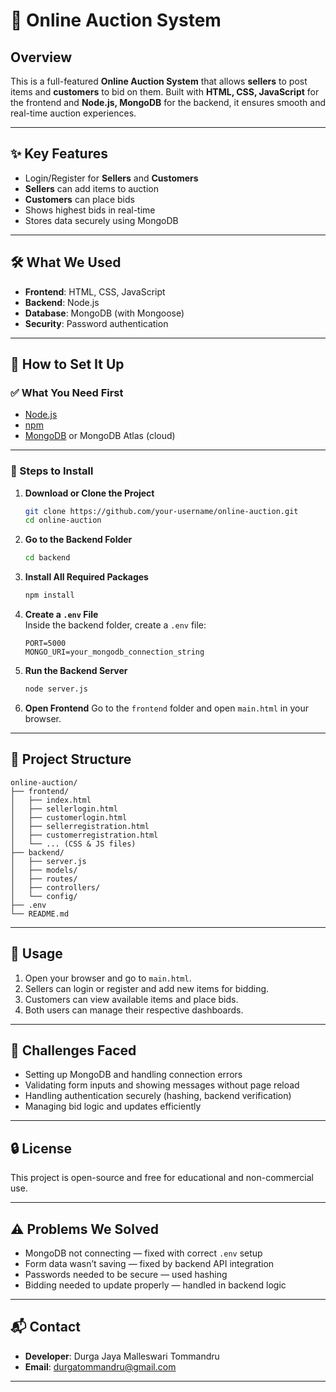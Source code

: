 
# 🛒 Online Auction System

## Overview
This is a full-featured **Online Auction System** that allows **sellers** to post items and **customers** to bid on them. Built with **HTML, CSS, JavaScript** for the frontend and **Node.js, MongoDB** for the backend, it ensures smooth and real-time auction experiences.

---

## ✨ Key Features
- Login/Register for **Sellers** and **Customers**
- **Sellers** can add items to auction
- **Customers** can place bids
- Shows highest bids in real-time
- Stores data securely using MongoDB

---

## 🛠️ What We Used
- **Frontend**: HTML, CSS, JavaScript  
- **Backend**: Node.js  
- **Database**: MongoDB (with Mongoose)  
- **Security**: Password authentication

---

## 🚀 How to Set It Up

### ✅ What You Need First
- [Node.js](https://nodejs.org/)
- [npm](https://www.npmjs.com/)
- [MongoDB](https://www.mongodb.com/) or MongoDB Atlas (cloud)

---

### 📂 Steps to Install

1. **Download or Clone the Project**
   ```bash
   git clone https://github.com/your-username/online-auction.git
   cd online-auction
   ```

2. **Go to the Backend Folder**
   ```bash
   cd backend
   ```

3. **Install All Required Packages**
   ```bash
   npm install
   ```

4. **Create a `.env` File**  
   Inside the backend folder, create a `.env` file:
   ```env
   PORT=5000
   MONGO_URI=your_mongodb_connection_string
   ```

5. **Run the Backend Server**
   ```bash
   node server.js
   ```

6. **Open Frontend**
   Go to the `frontend` folder and open `main.html` in your browser.

---

## 📁 Project Structure
```
online-auction/
├── frontend/
│   ├── index.html
│   ├── sellerlogin.html
│   ├── customerlogin.html
│   ├── sellerregistration.html
│   ├── customerregistration.html
│   └── ... (CSS & JS files)
├── backend/
│   ├── server.js
│   ├── models/
│   ├── routes/
│   ├── controllers/
│   └── config/
├── .env
└── README.md
```

---

## 🧪 Usage

1. Open your browser and go to `main.html`.
2. Sellers can login or register and add new items for bidding.
3. Customers can view available items and place bids.
4. Both users can manage their respective dashboards.

---

## 📌 Challenges Faced

- Setting up MongoDB and handling connection errors
- Validating form inputs and showing messages without page reload
- Handling authentication securely (hashing, backend verification)
- Managing bid logic and updates efficiently

---

## 🔒 License

This project is open-source and free for educational and non-commercial use.

---
## ⚠️ Problems We Solved

- MongoDB not connecting — fixed with correct `.env` setup  
- Form data wasn’t saving — fixed by backend API integration  
- Passwords needed to be secure — used hashing  
- Bidding needed to update properly — handled in backend logic
---

## 📬 Contact

- **Developer**: Durga Jaya Malleswari Tommandru 
- **Email**: durgatommandru@gmail.com  

---
